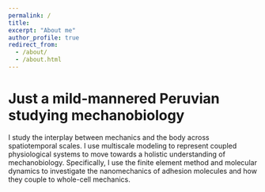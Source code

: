 ```yaml
---
permalink: /
title: 
excerpt: "About me"
author_profile: true
redirect_from: 
  - /about/
  - /about.html
---
```


Just a mild-mannered Peruvian studying mechanobiology
======
I study the interplay between mechanics and the body across spatiotemporal scales. I use multiscale modeling to represent coupled physiological systems to move towards a holistic understanding of mechanobiology. Specifically, I use the finite element method and molecular dynamics to investigate the nanomechanics of adhesion molecules and how they couple to whole-cell mechanics. 